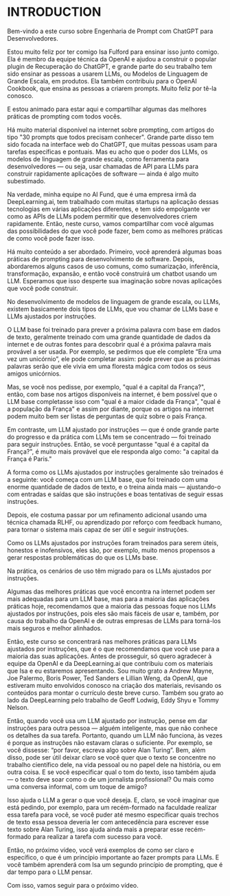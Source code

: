 # INTRODUCTION

Bem-vindo a este curso sobre Engenharia de Prompt com ChatGPT para Desenvolvedores.

Estou muito feliz por ter comigo Isa Fulford para ensinar isso junto comigo. Ela é membro da equipe técnica da OpenAI e ajudou a construir o popular plugin de Recuperação do ChatGPT, e grande parte do seu trabalho tem sido ensinar as pessoas a usarem LLMs, ou Modelos de Linguagem de Grande Escala, em produtos. Ela também contribuiu para o OpenAI Cookbook, que ensina as pessoas a criarem prompts. Muito feliz por tê-la conosco.

E estou animado para estar aqui e compartilhar algumas das melhores práticas de prompting com todos vocês.

Há muito material disponível na internet sobre prompting, com artigos do tipo "30 prompts que todos precisam conhecer". Grande parte disso tem sido focada na interface web do ChatGPT, que muitas pessoas usam para tarefas específicas e pontuais. Mas eu acho que o poder dos LLMs, os modelos de linguagem de grande escala, como ferramenta para desenvolvedores — ou seja, usar chamadas de API para LLMs para construir rapidamente aplicações de software — ainda é algo muito subestimado.

Na verdade, minha equipe no AI Fund, que é uma empresa irmã da DeepLearning.ai, tem trabalhado com muitas startups na aplicação dessas tecnologias em várias aplicações diferentes, e tem sido empolgante ver como as APIs de LLMs podem permitir que desenvolvedores criem rapidamente. Então, neste curso, vamos compartilhar com você algumas das possibilidades do que você pode fazer, bem como as melhores práticas de como você pode fazer isso.

Há muito conteúdo a ser abordado. Primeiro, você aprenderá algumas boas práticas de prompting para desenvolvimento de software. Depois, abordaremos alguns casos de uso comuns, como sumarização, inferência, transformação, expansão, e então você construirá um chatbot usando um LLM. Esperamos que isso desperte sua imaginação sobre novas aplicações que você pode construir.

No desenvolvimento de modelos de linguagem de grande escala, ou LLMs, existem basicamente dois tipos de LLMs, que vou chamar de LLMs base e LLMs ajustados por instruções.

O LLM base foi treinado para prever a próxima palavra com base em dados de texto, geralmente treinado com uma grande quantidade de dados da internet e de outras fontes para descobrir qual é a próxima palavra mais provável a ser usada. Por exemplo, se pedirmos que ele complete “Era uma vez um unicórnio”, ele pode completar assim: pode prever que as próximas palavras serão que ele vivia em uma floresta mágica com todos os seus amigos unicórnios.

Mas, se você nos pedisse, por exemplo, "qual é a capital da França?", então, com base nos artigos disponíveis na internet, é bem possível que o LLM base completasse isso com "qual é a maior cidade da França", "qual é a população da França" e assim por diante, porque os artigos na internet podem muito bem ser listas de perguntas de quiz sobre o país França.

Em contraste, um LLM ajustado por instruções — que é onde grande parte do progresso e da prática com LLMs tem se concentrado — foi treinado para seguir instruções. Então, se você perguntasse "qual é a capital da França?", é muito mais provável que ele responda algo como: "a capital da França é Paris."

A forma como os LLMs ajustados por instruções geralmente são treinados é a seguinte: você começa com um LLM base, que foi treinado com uma enorme quantidade de dados de texto, e o treina ainda mais — ajustando-o com entradas e saídas que são instruções e boas tentativas de seguir essas instruções.

Depois, ele costuma passar por um refinamento adicional usando uma técnica chamada RLHF, ou aprendizado por reforço com feedback humano, para tornar o sistema mais capaz de ser útil e seguir instruções.

Como os LLMs ajustados por instruções foram treinados para serem úteis, honestos e inofensivos, eles são, por exemplo, muito menos propensos a gerar respostas problemáticas do que os LLMs base.

Na prática, os cenários de uso têm migrado para os LLMs ajustados por instruções.

Algumas das melhores práticas que você encontra na internet podem ser mais adequadas para um LLM base, mas para a maioria das aplicações práticas hoje, recomendamos que a maioria das pessoas foque nos LLMs ajustados por instruções, pois eles são mais fáceis de usar e, também, por causa do trabalho da OpenAI e de outras empresas de LLMs para torná-los mais seguros e melhor alinhados.

Então, este curso se concentrará nas melhores práticas para LLMs ajustados por instruções, que é o que recomendamos que você use para a maioria das suas aplicações. Antes de prosseguir, só quero agradecer à equipe da OpenAI e da DeepLearning.ai que contribuiu com os materiais que Isa e eu estaremos apresentando. Sou muito grato a Andrew Mayne, Joe Palermo, Boris Power, Ted Sanders e Lillian Weng, da OpenAI, que estiveram muito envolvidos conosco na criação dos materiais, revisando os conteúdos para montar o currículo deste breve curso. Também sou grato ao lado da DeepLearning pelo trabalho de Geoff Lodwig, Eddy Shyu e Tommy Nelson.

Então, quando você usa um LLM ajustado por instrução, pense em dar instruções para outra pessoa — alguém inteligente, mas que não conhece os detalhes da sua tarefa. Portanto, quando um LLM não funciona, às vezes é porque as instruções não estavam claras o suficiente. Por exemplo, se você dissesse: “por favor, escreva algo sobre Alan Turing”. Bem, além disso, pode ser útil deixar claro se você quer que o texto se concentre no trabalho científico dele, na vida pessoal ou no papel dele na história, ou em outra coisa. E se você especificar qual o tom do texto, isso também ajuda — o texto deve soar como o de um jornalista profissional? Ou mais como uma conversa informal, com um toque de amigo?

Isso ajuda o LLM a gerar o que você deseja. E, claro, se você imaginar que está pedindo, por exemplo, para um recém-formado na faculdade realizar essa tarefa para você, se você puder até mesmo especificar quais trechos de texto essa pessoa deveria ler com antecedência para escrever esse texto sobre Alan Turing, isso ajuda ainda mais a preparar esse recém-formado para realizar a tarefa com sucesso para você.

Então, no próximo vídeo, você verá exemplos de como ser claro e específico, o que é um princípio importante ao fazer prompts para LLMs. E você também aprenderá com Isa um segundo princípio de prompting, que é dar tempo para o LLM pensar.

Com isso, vamos seguir para o próximo vídeo.